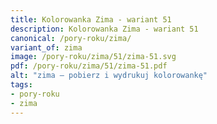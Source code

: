 ```yaml
---
title: Kolorowanka Zima - wariant 51
description: Kolorowanka Zima - wariant 51
canonical: /pory-roku/zima/
variant_of: zima
image: /pory-roku/zima/51/zima-51.svg
pdf: /pory-roku/zima/51/zima-51.pdf
alt: "zima – pobierz i wydrukuj kolorowankę"
tags:
- pory-roku
- zima
---
```

